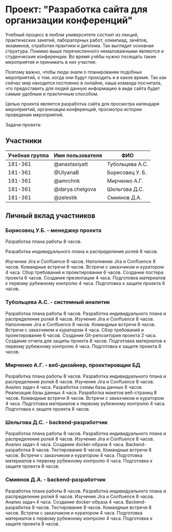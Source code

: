 # Проект: "Разработка сайта для организации конференций"

Учебный процесс в любом университете состоит из лекций, практических занятий, лабораторных работ, олимпиад, зачётов, экзаменов, отработки практики и диплома. Так выглядит основная структура. Помимо выше перечисленного немаловажными являются и студенческие конференции. Во время учёбы нужно посещать такие мероприятия и принимать в них участие.

Поэтому важно, чтобы люди знали о планировании подобных мероприятий, о том, когда они будут проходить и в какое время. Так как сейчас мир находится постоянно в онлайне, наша команда посчитала, что предоставить для людей данную информацию в виде сайта будет самым удобным и практичным способом.

Целью проекта является разработка сайта для просмотра календаря мероприятий, организации конференций, просмотра истории проведения мероприятий.

Задачи проекта:

## Участники

| Учебная группа | Имя пользователя | ФИО |
|----------------|------------------|--------------------------|
| 181-361 | @anastasiyatt   | Тубольцева А.С. |
| 181-361 | @UlyanaB        | Борисовец У. Б. |
| 181-361 | @amrchnk        | Мирченко А.Г.   |
| 181-361 | @darya.chelgova | Шельгова Д.С.   |
| 181-361 | @zelestik       | Смиянов Д.А.    |

## Личный вклад участников

### Борисовец У.Б. - менеджер проекта
Разработка плана работы 8 часов. 

Разработка индивидуального плана и распределение ролей 8 часов.

Изучение Jira и Confluence 8 часов. 
Наполнение Jira и Confluence 8 часов.
Командные встречи 8 часов. 
Встречи с заказчиком и куратором 4 часа. 
Сбор требований и проектирование 6 часов. 
Создание постера проекта 6 часов. 
Создание презентации 4 часа. 
Подготовка материалов к первому рубежному контролю 4 часа.
Подготовка к защите проекта 8 часов. 

### Тубольцева А.С. - системный аналитик
Разработка плана работы 8 часов. 
Разработка индивидуального плана и распределение ролей 8 часов.
Изучение Jira и Confluence 8 часов. 
Наполнение Jira и Confluence 8 часов.
Командные встречи 8 часов. 
Встречи с заказчиком и куратором 4 часа. 
Сбор требований и проектирование 6 часов. 
Создание Git-репозитория проекта 2 часа. 
Создание отчета для защиты проекта 8 часов. 
Подготовка материалов к первому рубежному контролю 4 часа.
Подготовка к защите проекта 8 часов. 

### Мирченко А.Г. - веб-дизайнер, проектировщик БД
Разработка плана работы 8 часов. 
Разработка индивидуального плана и распределение ролей 8 часов.
Изучение Jira и Confluence 8 часов. 
Анализ задач 4 часа. 
Разработка схемы базы данных 8 часов. 
Реализация базы данных 4 часа. 
Разработка макетов веб-страниц 8 часов. 
Командные встречи 8 часов. 
Встречи с заказчиком и куратором 4 часа. 
Подготовка материалов к первому рубежному контролю 4 часа.
Подготовка к защите проекта 8 часов. 

### Шельгова Д.С. - backend-разработчик
Разработка плана работы 8 часов. 
Разработка индивидуального плана и распределение ролей 8 часов.
Изучение Jira и Confluence 8 часов. 
Анализ задач 4 часа. 
Создание docker-образа 4 часа. 
Backend-разработка 8 часов. 
Тестирование 8 часов. 
Командные встречи 8 часов. 
Встречи с заказчиком и куратором 4 часа. 
Подготовка материалов к первому рубежному контролю 4 часа.
Подготовка к защите проекта 8 часов. 

### Смиянов Д.А. - backend-разработчик
Разработка плана работы 8 часов. 
Разработка индивидуального плана и распределение ролей 8 часов.
Изучение Jira и Confluence 8 часов. 
Анализ задач 4 часа. 
Создание docker-образа 4 часа. 
Backend-разработка 8 часов. 
Тестирование 8 часов. 
Командные встречи 8 часов. 
Встречи с заказчиком и куратором 4 часа. 
Подготовка материалов к первому рубежному контролю 4 часа.
Подготовка к защите проекта 8 часов. 
